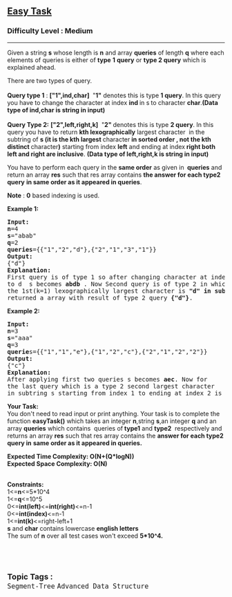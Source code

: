 <h2><a href="https://practice.geeksforgeeks.org/problems/c928f229cc972671d91c5e9f6b222414912cc88a/1">Easy Task</a></h2><h3>Difficulty Level : Medium</h3><hr><div class="problems_problem_content__Xm_eO" bis_skin_checked="1"><p>Given a string&nbsp;<strong>s</strong>&nbsp;whose length is&nbsp;<strong>n</strong>&nbsp;and array&nbsp;<strong>queries</strong>&nbsp;of length&nbsp;<strong>q</strong>&nbsp;where each elements of queries is either of&nbsp;<strong>type</strong>&nbsp;<strong>1</strong>&nbsp;<strong>query</strong>&nbsp;or&nbsp;<strong>type 2 query</strong>&nbsp;which is explained ahead.</p>

<p>There are two types of query.<br>
<br>
<strong>Query type 1</strong>&nbsp;:&nbsp;<strong>["1",ind,char]</strong>&nbsp; "<strong>1"</strong>&nbsp;denotes this is type&nbsp;<strong>1 query</strong>. In this query you have to change the character at index&nbsp;<strong>ind&nbsp;</strong>in s<strong>&nbsp;</strong>to character&nbsp;<strong>char</strong>.<strong>(Data type of ind,char is string in input)</strong><br>
<br>
<strong>Query Type 2:</strong>&nbsp;<strong>["2",left,right,k]</strong>&nbsp; "<strong>2"&nbsp;</strong>denotes this is type&nbsp;<strong>2 query</strong>. In this query you have to return&nbsp;<strong>kth lexographically</strong>&nbsp;largest character&nbsp; in the subtring of&nbsp;<strong>s (it is the kth largest&nbsp;</strong>character<strong>&nbsp;in sorted order , not the kth distinct&nbsp;</strong>character<strong>)</strong>&nbsp;starting from index&nbsp;<strong>left</strong>&nbsp;and ending at index<strong>&nbsp;right both left and right are inclusive</strong>. <strong>(Data type of left,right,k is string in input)</strong></p>

<p>You have to perform each query in the&nbsp;<strong>same order</strong>&nbsp;as given in&nbsp;<strong>&nbsp;queries</strong>&nbsp;and return an array&nbsp;<strong>res</strong>&nbsp;such that res array contains&nbsp;<strong>the answer for each type2 query</strong>&nbsp;<strong>in same order as it appeared in queries</strong>.</p>

<p><strong>Note</strong>&nbsp;:&nbsp;<strong>0</strong>&nbsp;based indexing is used.</p>

<p><strong>Example 1:</strong></p>

<pre><strong>Input:</strong>
<strong>n</strong>=4
<strong>s</strong>="abab"
<strong>q</strong>=2
<strong>queries</strong>={{"1","2","d"},{"2","1","3","1"}}
<strong>Output:</strong> 
{"d"}
<strong>Explanation:</strong>
First query is of type 1 so after changing character at index 2 
to d  s becomes <strong>abdb</strong> . Now Second query is of type 2 in which 
the 1st(k=1) lexographically largest character is <strong>"d" in substring "bdb"(s[1:3])</strong>. So we 
returned a array with result of type 2 query <strong>{"d"}</strong>.</pre>

<p><strong>Example 2:</strong></p>

<pre><strong>Input:</strong>
<strong>n</strong>=3
<strong>s</strong>="aaa"
<strong>q</strong>=3
<strong>querie</strong>s={{"1","1","e"},{"1","2","c"},{"2","1","2","2"}}
<strong>Output:</strong>
{"c"}
<strong>Explanation:</strong>
After applying first two queries s becomes <strong>aec</strong>. Now for 
the last query which is a type 2 second largest character 
in subtring s starting from index 1 to ending at index 2 is <strong>"c"</strong>.</pre>

<p><strong>Your Task:</strong><br>
You don't need to read input or print anything. Your task is to complete the function&nbsp;<strong>easyTask()</strong>&nbsp;which takes an integer&nbsp;<strong>n</strong>,string&nbsp;<strong>s</strong>,an integer&nbsp;<strong>q</strong>&nbsp;and an array&nbsp;<strong>queries</strong>&nbsp;which contains &nbsp;queries of<strong>&nbsp;</strong><strong>type1</strong>&nbsp;and&nbsp;<strong>type2</strong>&nbsp;&nbsp;respectively and returns an array&nbsp;<strong>res</strong>&nbsp;such that res array contains the&nbsp;<strong>answer for each type2 query in</strong>&nbsp;<strong>same order as it appeared in queries.</strong></p>

<p><strong>Expected Time Complexity: O(N+(Q*logN))<br>
Expected Space Complexity: O(N)</strong></p>

<p><br>
<strong>Constraints:</strong><br>
1&lt;=<strong>n</strong>&lt;=5*10^4<br>
1&lt;=<strong>q</strong>&lt;=10^5<br>
0&lt;=<strong>int(left)</strong>&lt;=<strong>int(right)</strong>&lt;=n-1<br>
0&lt;=<strong>int(index)</strong>&lt;=n-1<br>
1&lt;=<strong>int(k)</strong>&lt;=right-left+1<br>
<strong>s</strong>&nbsp;and&nbsp;<strong>char</strong>&nbsp;contains lowercase&nbsp;<strong>english letters</strong><br>
The sum of&nbsp;<strong>n</strong>&nbsp;over all test cases won't exceed&nbsp;<strong>5*10^4.</strong></p>

<p>&nbsp;</p>
</div><br><p><span style=font-size:18px><strong>Topic Tags : </strong><br><code>Segment-Tree</code>&nbsp;<code>Advanced Data Structure</code>&nbsp;